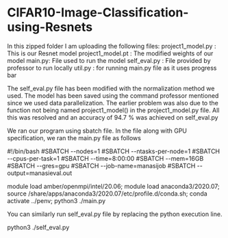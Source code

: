 # CIFAR10-Image-Classification-using-Resnets

In this zipped folder I am uploading the following files:
project1_model.py : This is our Resnet model 
project1_model.pt : The modified weights of our model
main.py: File used to run the model 
self_eval.py : File provided by professor to run locally 
util.py : for running main.py file as it uses progress bar

The self_eval.py file has been modified with the normalization method we used.
The model has been saved using the command professor mentioned since we used data parallelization.
The earlier problem was also due to the function not being named project1_model() in the project1_model.py file.
All this was resolved and an accuracy of 94.7 % was achieved on self_eval.py 

We ran our program using sbatch file.
In the file along with GPU specification, we ran the main.py file as follows

#!/bin/bash
#SBATCH --nodes=1
#SBATCH --ntasks-per-node=1
#SBATCH --cpus-per-task=1
#SBATCH --time=8:00:00
#SBATCH --mem=16GB
#SBATCH --gres=gpu
#SBATCH --job-name=manasijob
#SBATCH --output=manasieval.out

  
module load amber/openmpi/intel/20.06;
module load anaconda3/2020.07;
source /share/apps/anaconda3/2020.07/etc/profile.d/conda.sh;
conda activate ../penv;
python3 ./main.py

You can similarly run self_eval.py file by replacing the python execution line.

python3 ./self_eval.py
